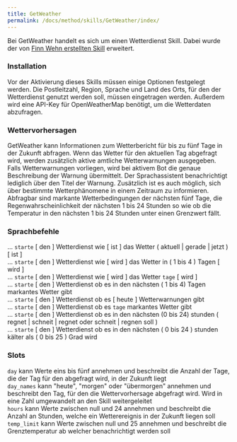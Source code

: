 ```yaml
---
title: GetWeather
permalink: /docs/method/skills/GetWeather/index/
---
```


Bei GetWeather handelt es sich um einen Wetterdienst Skill. Dabei wurde der von [Finn Wehn erstellten Skill](https://fwehn.github.io/pp-voiceassistant/docs/skills/GetWeather/) erweitert.

### Installation

Vor der Aktivierung dieses Skills müssen einige Optionen festgelegt werden. Die Postleitzahl, Region, Sprache und Land des Orts, für den der Wetterdienst genutzt werden soll, müssen eingetragen werden. Außerdem wird eine API-Key für OpenWeatherMap benötigt, um die Wetterdaten abzufragen.

### Wettervorhersagen

GetWeather kann Informationen zum Wetterbericht für bis zu fünf Tage in der Zukunft abfragen. Wenn das Wetter für den aktuellen Tag abgefragt wird, werden zusätzlich aktive amtliche Wetterwarnungen ausgegeben. Falls Wetterwarnungen vorliegen, wird bei aktivem Bot die genaue Beschreibung der Warnung übermittelt. Der Sprachassistent benachrichtigt lediglich über den Titel der Warnung. Zusätzlich ist es auch möglich, sich über bestimmte Wetterphänomene in einem Zeitraum zu informieren. Abfragbar sind markante Wetterbedingungen der nächsten fünf Tage, die Regenwahrscheinlichkeit der nächsten 1 bis 24 Stunden so wie ob die Temperatur in den nächsten 1 bis 24 Stunden unter einen Grenzwert fällt.

### Sprachbefehle

... `starte` [ den ] Wetterdienst wie [ ist ] das Wetter ( aktuell | gerade | jetzt ) [ ist ] <br>
... `starte` [ den ] Wetterdienst wie [ wird ] das Wetter in ( 1 bis 4 ) Tagen [ wird ] <br>
... `starte` [ den ] Wetterdienst wie [ wird ] das Wetter `tage` [ wird ] <br>
... `starte` [ den ] Wetterdienst ob es in den nächsten ( 1 bis 4) Tagen markantes Wetter gibt <br>
... `starte` [ den ] Wetterdienst ob es [ heute ] Wetterwarnungen gibt <br>
... `starte` [ den ] Wetterdienst ob es `tage` markantes Wetter gibt <br>
... `starte` [ den ] Wetterdienst ob es in den nächsten (0 bis 24) stunden ( regnet | schneit | regnet oder schneit | regnen soll ) <br>
... `starte` [ den ] Wetterdienst ob es in den nächsten ( 0 bis 24 ) stunden kälter als ( 0 bis 25 ) Grad wird <br>

### Slots

`day` kann Werte eins bis fünf annehmen und beschreibt die Anzahl der Tage, die der Tag für den abgefragt wird, in der Zukunft liegt <br>
`day_names` kann "heute", "morgen" oder "übermorgen" annehmen und beschreibt den Tag, für den die Wettervorhersage abgefragt wird. Wird in eine Zahl umgewandelt an den Skill weitergeleitet <br>
`hours` kann Werte zwischen null und 24 annehmen und beschreibt die Anzahl an Stunden, welche ein Wetterereignis in der Zukunft liegen soll <br>
`temp_limit` kann Werte zwischen null und 25 annehmen und beschreibt die Grenztemperatur ab welcher benachrichtigt werden soll <br>



